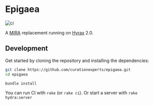 # Epigaea

![ci](https://travis-ci.org/curationexperts/epigaea.svg?branch=master)

A [MIRA](https://github.com/TuftsUniversity/MIRA) replacement running on [Hyrax](https://github.com/samvera/hyrax) 2.0.

## Development

Get started by cloning the repository and installing the dependencies:

```sh
git clone https://github.com/curationexperts/epigaea.git
cd epigaea

bundle install
```

You can run CI with `rake` (or `rake ci`). Or start a server with `rake hydra:server`
